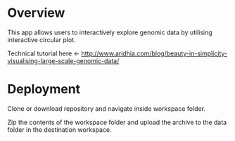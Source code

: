 # Overview

This app allows users to interactively explore genomic data by utilising interactive circular plot. 

Technical tutorial here <- http://www.aridhia.com/blog/beauty-in-simplicity-visualising-large-scale-genomic-data/

# Deployment
Clone or download repository and navigate inside workspace folder. 

Zip the contents of the workspace folder and upload the archive to the data folder in the destination workspace. 


